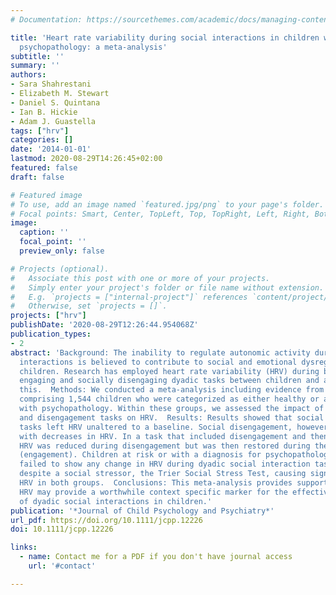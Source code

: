```yaml
---
# Documentation: https://sourcethemes.com/academic/docs/managing-content/

title: 'Heart rate variability during social interactions in children with and without
  psychopathology: a meta‐analysis'
subtitle: ''
summary: ''
authors:
- Sara Shahrestani
- Elizabeth M. Stewart
- Daniel S. Quintana
- Ian B. Hickie
- Adam J. Guastella
tags: ["hrv"]
categories: []
date: '2014-01-01'
lastmod: 2020-08-29T14:26:45+02:00
featured: false
draft: false

# Featured image
# To use, add an image named `featured.jpg/png` to your page's folder.
# Focal points: Smart, Center, TopLeft, Top, TopRight, Left, Right, BottomLeft, Bottom, BottomRight.
image:
  caption: ''
  focal_point: ''
  preview_only: false

# Projects (optional).
#   Associate this post with one or more of your projects.
#   Simply enter your project's folder or file name without extension.
#   E.g. `projects = ["internal-project"]` references `content/project/deep-learning/index.md`.
#   Otherwise, set `projects = []`.
projects: ["hrv"]
publishDate: '2020-08-29T12:26:44.954068Z'
publication_types:
- 2
abstract: 'Background: The inability to regulate autonomic activity during social
  interactions is believed to contribute to social and emotional dysregulation in
  children. Research has employed heart rate variability (HRV) during both socially
  engaging and socially disengaging dyadic tasks between children and adults to assess
  this.  Methods: We conducted a meta‐analysis including evidence from 18 studies
  comprising 1,544 children who were categorized as either healthy or at risk/diagnosed
  with psychopathology. Within these groups, we assessed the impact of social engagement
  and disengagement tasks on HRV.  Results: Results showed that social engagement
  tasks left HRV unaltered to a baseline. Social disengagement, however, was associated
  with decreases in HRV. In a task that included disengagement and then engagement,
  HRV was reduced during disengagement but was then restored during the reunion phase
  (engagement). Children at risk or with a diagnosis for psychopathology, however,
  failed to show any change in HRV during dyadic social interaction tasks. This was
  despite a social stressor, the Trier Social Stress Test, causing significantly reduced
  HRV in both groups.  Conclusions: This meta‐analysis provides support to suggest
  HRV may provide a worthwhile context specific marker for the effective regulation
  of dyadic social interactions in children.'
publication: '*Journal of Child Psychology and Psychiatry*'
url_pdf: https://doi.org/10.1111/jcpp.12226
doi: 10.1111/jcpp.12226

links:
  - name: Contact me for a PDF if you don't have journal access
    url: '#contact'

---
```

